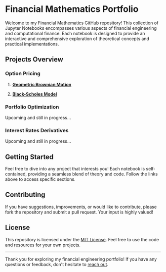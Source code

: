 # Financial Mathematics Portfolio

Welcome to my Financial Mathematics GitHub repository! This collection of Jupyter Notebooks encompasses various aspects of financial engineering and computational finance. Each notebook is designed to provide an interactive and comprehensive exploration of theoretical concepts and practical implementations.

## Projects Overview

### Option Pricing

1. [**Geometric Brownian Motion**](./Option%20Pricing/Geometric%20Brownian%20Motion.ipynb)

1. [**Black-Scholes Model**](./Option%20Pricing/Black-Sholes%20Model.ipynb)

### Portfolio Optimization

Upcoming and still in progress...

### Interest Rates Derivatives

Upcoming and still in progress...

## Getting Started

Feel free to dive into any project that interests you! Each notebook is self-contained, providing a seamless blend of theory and code. Follow the links above to access specific sections.

## Contributing

If you have suggestions, improvements, or would like to contribute, please fork the repository and submit a pull request. Your input is highly valued!

## License

This repository is licensed under the [MIT License](./LICENSE.md). Feel free to use the code and resources for your own projects.

---

Thank you for exploring my financial engineering portfolio! If you have any questions or feedback, don't hesitate to [reach out](mailto:espinetandreu@gmail.com).
